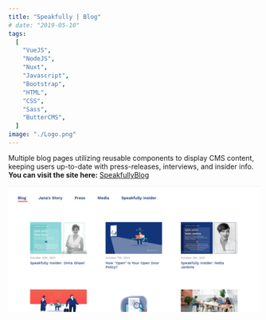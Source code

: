 ```yaml
---
title: "Speakfully | Blog"
# date: "2019-05-10"
tags:
  [
    "VueJS",
    "NodeJS",
    "Nuxt",
    "Javascript",
    "Bootstrap",
    "HTML",
    "CSS",
    "Sass",
    "ButterCMS",
  ]
image: "./Logo.png"
---
```


<!-- [Shiftradr] -->

Multiple blog pages utilizing reusable components to display CMS content, keeping users up-to-date with press-releases, interviews, and insider info.
**You can visit the site here:** [SpeakfullyBlog]

![](./SpeakfullyBlog.png "Landing Page")

<!-- ![](./ST2.png "Feed")
![](./ST3.png "Filter")
![](./ST4.png "Chat")
![](./ST5.png "Chat2") -->

<!-- reference links --->

[speakfullyblog]: https://speakfully.com/blog

<!-- [github]: https://github.com/shiftradr -->
